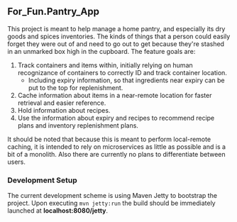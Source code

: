 ## For_Fun.Pantry_App

This project is meant to help manage a home pantry, and especially its dry goods and spices inventories. The kinds of things that a person could easily forget they were out of and need to go out to get because they're stashed in an unmarked box high in the cupboard. The feature goals are:  
1. Track containers and items within, initially relying on human recognizance of containers to correctly ID and track container location.  
   * Including expiry information, so that ingredients near expiry can be put to the top for replenishment.
2. Cache information about items in a near-remote location for faster retrieval and easier reference. 
3. Hold information about recipes.  
4. Use the information about expiry and recipes to recommend recipe plans and inventory replenishment plans.  

It should be noted that because this is meant to perform local-remote caching, it is intended to rely on microservices as little as possible and is a bit of a monolith. Also there are currently no plans to differentiate between users.  


### Development Setup
The current development scheme is using Maven Jetty to bootstrap the project. Upon executing `mvn jetty:run` the build should be immediately launched at **localhost:8080/jetty**.